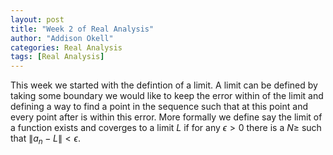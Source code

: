 ```yaml
---
layout: post
title: "Week 2 of Real Analysis"
author: "Addison Okell"
categories: Real Analysis
tags: [Real Analysis]
---
```


This week we started with the defintion of a limit. A limit can be defined by taking some boundary we would like to keep the error within of the limit and defining a way to find a point in the sequence such that at this point and every point after is within this error. More formally we define say the limit of a function exists and coverges to a limit $L$ if for any $\epsilon > 0$ there is a $N \geq$ such that $\|a_n-L\|< \epsilon$.

